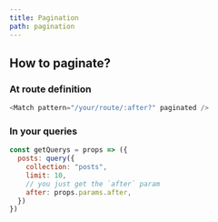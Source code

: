 ```yaml
---
title: Pagination
path: pagination
---
```


## How to paginate?

### At route definition

```javascript
<Match pattern="/your/route/:after?" paginated />
```

### In your queries

```javascript
const getQuerys = props => ({
  posts: query({
    collection: "posts",
    limit: 10,
    // you just get the `after` param
    after: props.params.after,
  })
})
```

